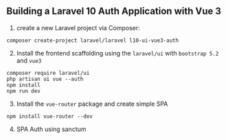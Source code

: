 ## Building a Laravel 10 Auth Application with Vue 3

1.  create a new Laravel project via Composer:
```
composer create-project laravel/laravel l10-ui-vue3-auth
```
2.  Install the frontend scaffolding using the `laravel/ui` with `bootstrap 5.2` and `vue3`
```
composer require laravel/ui
php artisan ui vue --auth
npm install
npm run dev
```
3. Install the `vue-router` package and create simple SPA
```
npm install vue-router --dev
```
4.  SPA Auth using sanctum
